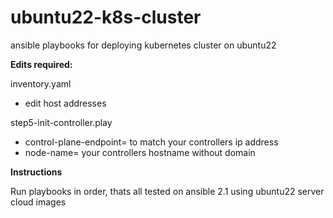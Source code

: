# ubuntu22-k8s-cluster
ansible playbooks for deploying kubernetes cluster on ubuntu22 

**Edits required:**

inventory.yaml 
- edit host addresses

step5-init-controller.play 
- control-plane-endpoint= to match your controllers ip address
- node-name= your controllers hostname without domain

**Instructions**

Run playbooks in order, thats all
tested on ansible 2.1 using ubuntu22 server cloud images
